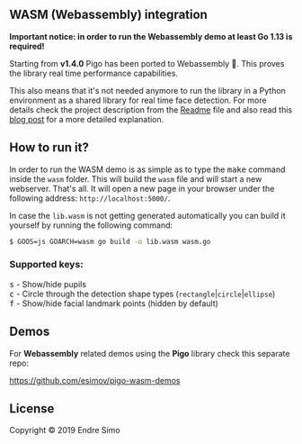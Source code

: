 ## WASM (Webassembly) integration

**Important notice: in order to run the Webassembly demo at least Go 1.13 is required!**

Starting from **v1.4.0** Pigo has been ported to Webassembly 🎉. This proves the library real time performance capabilities.

This also means that it's not needed anymore to run the library in a Python environment as a shared library for real time face detection. For more details check the project description from the [Readme](https://github.com/esimov/pigo/blob/master/README.md#real-time-face-detection) file and also read this [blog post](https://esimov.com/2019/11/pupilseyes-localization-in-the-pigo-face-detection-library) for a more detailed explanation.

## How to run it?

In order to run the WASM demo is as simple as to type the <kbd>make</kbd> command inside the `wasm` folder. This will build the `wasm` file and will start a new webserver. That's all. It will open a new page in your browser under the following address: `http://localhost:5000/`.

In case the `lib.wasm` is not getting generated automatically you can build it yourself by running the following command:

```bash
$ GOOS=js GOARCH=wasm go build -o lib.wasm wasm.go
```
### Supported keys:
<kbd>s</kbd> - Show/hide pupils<br/>
<kbd>c</kbd> - Circle through the detection shape types (`rectangle`|`circle`|`ellipse`)<br/>
<kbd>f</kbd> - Show/hide facial landmark points (hidden by default)

## Demos

For **Webassembly** related demos using the **Pigo** library check this separate repo:

https://github.com/esimov/pigo-wasm-demos

## License

Copyright © 2019 Endre Simo
